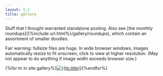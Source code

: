 ```yaml
---
layout: 1.1
title: gallery
---
```

Stuff that I thought warranted standalone posting. Also see [the monthly roundups]({%include url.html%}/gallery/roundups), which contain an assortment of smaller doodles.

Fair warning: fullsize files are huge. In wide browser windows, images automatically resize to fit onscreen; click to view at higher resolution. (May not appear to do anything if image width exceeds browser size.)

<section id="gallery" class="artwall">{%for tn in site.gallery%}<a href="{%include url.html%}{{tn.permalink}}"><img src="{%include url.html%}/assets/img/gallery/{%if tn.img%}{{tn.img}}{%else%}{{tn.date|date:'%Y-%m-%d'}}{%endif%}-tn.png" alt="{{tn.title}}"/></a>{%endfor%}</section>